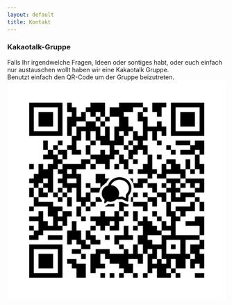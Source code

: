 ```yaml
---
layout: default
title: Kontakt
---
```


### Kakaotalk-Gruppe
Falls Ihr irgendwelche Fragen, Ideen oder sontiges habt, oder euch einfach nur austauschen wollt haben wir eine Kakaotalk Gruppe.  
Benutzt einfach den QR-Code um der Gruppe beizutreten.  
![QR-Code](assets/images/QR-Code.png)
